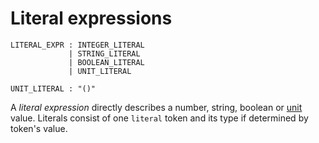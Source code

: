 # Literal expressions

```bnf
LITERAL_EXPR : INTEGER_LITERAL
             | STRING_LITERAL
             | BOOLEAN_LITERAL
             | UNIT_LITERAL

UNIT_LITERAL : "()"
```

A _literal expression_ directly describes a number, string, boolean or [unit] value.
Literals consist of one `literal` token and its type if determined by token's value.

[unit]: unit-type.md

